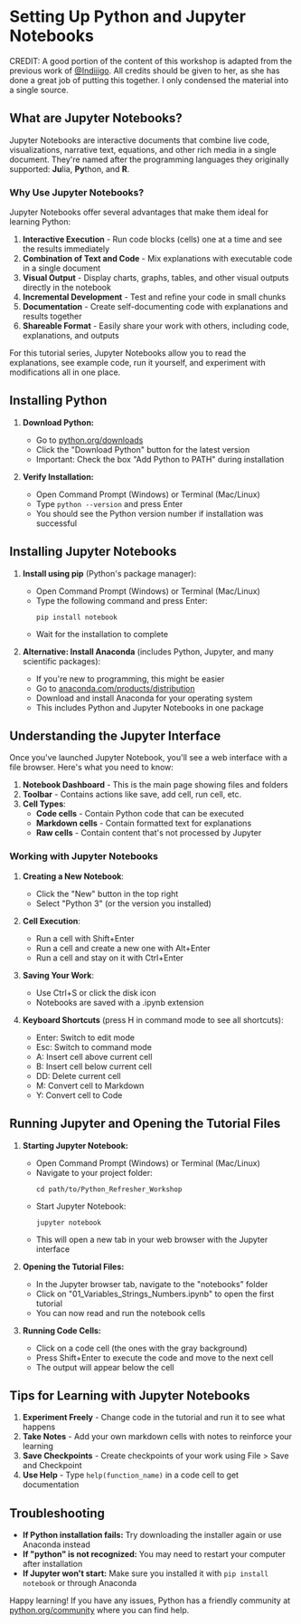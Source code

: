 # Setting Up Python and Jupyter Notebooks
CREDIT: A good portion of the content of this workshop is adapted from the previous work of [@Indiiigo](https://github.com/Indiiigo). All credits should be given to her, as she has done a great job of putting this together. I only condensed the material into a single source.

## What are Jupyter Notebooks?

Jupyter Notebooks are interactive documents that combine live code, visualizations, narrative text, equations, and other rich media in a single document. They're named after the programming languages they originally supported: **Ju**lia, **Py**thon, and **R**.

### Why Use Jupyter Notebooks?

Jupyter Notebooks offer several advantages that make them ideal for learning Python:

1. **Interactive Execution** - Run code blocks (cells) one at a time and see the results immediately
2. **Combination of Text and Code** - Mix explanations with executable code in a single document
3. **Visual Output** - Display charts, graphs, tables, and other visual outputs directly in the notebook
4. **Incremental Development** - Test and refine your code in small chunks
5. **Documentation** - Create self-documenting code with explanations and results together
6. **Shareable Format** - Easily share your work with others, including code, explanations, and outputs

For this tutorial series, Jupyter Notebooks allow you to read the explanations, see example code, run it yourself, and experiment with modifications all in one place.

## Installing Python

1. **Download Python:**
   - Go to [python.org/downloads](https://python.org/downloads)
   - Click the "Download Python" button for the latest version
   - Important: Check the box "Add Python to PATH" during installation

2. **Verify Installation:**
   - Open Command Prompt (Windows) or Terminal (Mac/Linux)
   - Type `python --version` and press Enter
   - You should see the Python version number if installation was successful

## Installing Jupyter Notebooks

1. **Install using pip** (Python's package manager):
   - Open Command Prompt (Windows) or Terminal (Mac/Linux)
   - Type the following command and press Enter:
     ```
     pip install notebook
     ```
   - Wait for the installation to complete

2. **Alternative: Install Anaconda** (includes Python, Jupyter, and many scientific packages):
   - If you're new to programming, this might be easier
   - Go to [anaconda.com/products/distribution](https://anaconda.com/products/distribution)
   - Download and install Anaconda for your operating system
   - This includes Python and Jupyter Notebooks in one package

## Understanding the Jupyter Interface

Once you've launched Jupyter Notebook, you'll see a web interface with a file browser. Here's what you need to know:

1. **Notebook Dashboard** - This is the main page showing files and folders
2. **Toolbar** - Contains actions like save, add cell, run cell, etc.
3. **Cell Types**:
   - **Code cells** - Contain Python code that can be executed
   - **Markdown cells** - Contain formatted text for explanations
   - **Raw cells** - Contain content that's not processed by Jupyter

### Working with Jupyter Notebooks

1. **Creating a New Notebook**:
   - Click the "New" button in the top right
   - Select "Python 3" (or the version you installed)

2. **Cell Execution**:
   - Run a cell with Shift+Enter
   - Run a cell and create a new one with Alt+Enter
   - Run a cell and stay on it with Ctrl+Enter

3. **Saving Your Work**:
   - Use Ctrl+S or click the disk icon
   - Notebooks are saved with a .ipynb extension

4. **Keyboard Shortcuts** (press H in command mode to see all shortcuts):
   - Enter: Switch to edit mode
   - Esc: Switch to command mode
   - A: Insert cell above current cell
   - B: Insert cell below current cell
   - DD: Delete current cell
   - M: Convert cell to Markdown
   - Y: Convert cell to Code

## Running Jupyter and Opening the Tutorial Files

1. **Starting Jupyter Notebook:**
   - Open Command Prompt (Windows) or Terminal (Mac/Linux)
   - Navigate to your project folder:
     ```
     cd path/to/Python_Refresher_Workshop
     ```
   - Start Jupyter Notebook:
     ```
     jupyter notebook
     ```
   - This will open a new tab in your web browser with the Jupyter interface

2. **Opening the Tutorial Files:**
   - In the Jupyter browser tab, navigate to the "notebooks" folder
   - Click on "01_Variables_Strings_Numbers.ipynb" to open the first tutorial
   - You can now read and run the notebook cells

3. **Running Code Cells:**
   - Click on a code cell (the ones with the gray background)
   - Press Shift+Enter to execute the code and move to the next cell
   - The output will appear below the cell

## Tips for Learning with Jupyter Notebooks

1. **Experiment Freely** - Change code in the tutorial and run it to see what happens
2. **Take Notes** - Add your own markdown cells with notes to reinforce your learning
3. **Save Checkpoints** - Create checkpoints of your work using File > Save and Checkpoint
4. **Use Help** - Type `help(function_name)` in a code cell to get documentation

## Troubleshooting

- **If Python installation fails:** Try downloading the installer again or use Anaconda instead
- **If "python" is not recognized:** You may need to restart your computer after installation
- **If Jupyter won't start:** Make sure you installed it with `pip install notebook` or through Anaconda

Happy learning! If you have any issues, Python has a friendly community at [python.org/community](https://www.python.org/community/) where you can find help. 